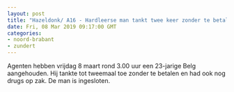 ```yaml
---
layout: post
title: "Hazeldonk/ A16 - Hardleerse man tankt twee keer zonder te betalen"
date: Fri, 08 Mar 2019 09:17:00 GMT
categories: 
- noord-brabant 
- zundert 
---
```


Agenten hebben vrijdag 8 maart rond 3.00 uur een 23-jarige Belg aangehouden. Hij tankte tot tweemaal toe zonder te betalen en had ook nog drugs op zak. De man is ingesloten.
